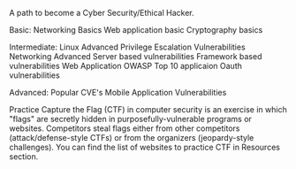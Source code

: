 A path to become a Cyber Security/Ethical Hacker.


Basic:
Networking Basics
Web application basic
Cryptography basics


Intermediate:
Linux Advanced
Privilege Escalation Vulnerabilities
Networking Advanced
Server based vulnerabilities
Framework based vulnerabilities
Web Application
OWASP Top 10 applicaion
Oauth vulnerabilities


Advanced:
Popular CVE's
Mobile Application Vulnerabilities


Practice
Capture the Flag (CTF) in computer security is an exercise in which "flags" are secretly hidden in purposefully-vulnerable programs or websites. Competitors steal flags either from other competitors (attack/defense-style CTFs) or from the organizers (jeopardy-style challenges). You can find the list of websites to practice CTF in Resources section.
